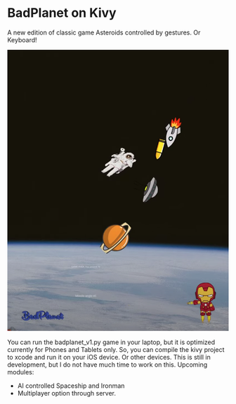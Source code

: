 # BadPlanet on Kivy

A new edition of classic game Asteroids controlled by gestures. Or Keyboard!

![](assets/images/badplanet.png)

You can run the badplanet_v1.py game in your laptop, but it is optimized currently for Phones and Tablets only. So, you can compile the kivy project to xcode and run it on your iOS device. Or other devices. This is still in development, but I do not have much time to work on this. Upcoming modules:
* AI controlled Spaceship and Ironman
* Multiplayer option through server. 
